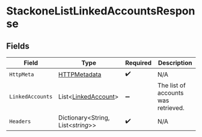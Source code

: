 # StackoneListLinkedAccountsResponse


## Fields

| Field                                                           | Type                                                            | Required                                                        | Description                                                     |
| --------------------------------------------------------------- | --------------------------------------------------------------- | --------------------------------------------------------------- | --------------------------------------------------------------- |
| `HttpMeta`                                                      | [HTTPMetadata](../../Models/Components/HTTPMetadata.md)         | :heavy_check_mark:                                              | N/A                                                             |
| `LinkedAccounts`                                                | List<[LinkedAccount](../../Models/Components/LinkedAccount.md)> | :heavy_minus_sign:                                              | The list of accounts was retrieved.                             |
| `Headers`                                                       | Dictionary<String, List<*string*>>                              | :heavy_check_mark:                                              | N/A                                                             |
